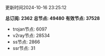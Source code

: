 更新时间2024-10-16 23:25:12

**总订阅: 2362**
**总节点: 49480**
**有效节点: 37528**
- trojan节点: 6097
- v2ray节点: 28534
- ss节点: 2866
- ssr节点: 31

